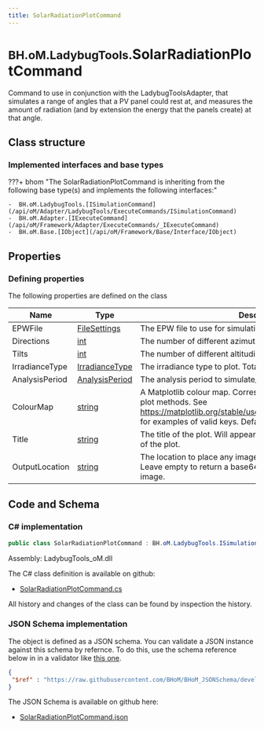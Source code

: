 ```yaml
---
title: SolarRadiationPlotCommand
---
```


# <small>BH.oM.LadybugTools.</small>**SolarRadiationPlotCommand**

Command to use in conjunction with the LadybugToolsAdapter, that simulates a range of angles that a PV panel could rest at, and measures the amount of radiation (and by extension the energy that the panels create) at that angle.

## Class structure

### Implemented interfaces and base types

???+ bhom "The SolarRadiationPlotCommand is inheriting from the following base type(s) and implements the following interfaces:"

    -  BH.oM.LadybugTools.[ISimulationCommand](/api/oM/Adapter/LadybugTools/ExecuteCommands/ISimulationCommand)
    -  BH.oM.Adapter.[IExecuteCommand](/api/oM/Framework/Adapter/ExecuteCommands/_IExecuteCommand)
    -  BH.oM.Base.[IObject](/api/oM/Framework/Base/Interface/IObject)


## Properties



### Defining properties

The following properties are defined on the class

| Name             | Type             | Description      | Quantity         |
|------------------|------------------|------------------|------------------|
| EPWFile | [FileSettings](/api/oM/Framework/Adapter/FileSettings) | The EPW file to use for simulation. | - |
| Directions | [int](https://learn.microsoft.com/en-us/dotnet/api/System.Int32?view=netstandard-2.0) | The number of different azimuthal angles to simulate. | - |
| Tilts | [int](https://learn.microsoft.com/en-us/dotnet/api/System.Int32?view=netstandard-2.0) | The number of different altitudinal angles to simulate. | - |
| IrradianceType | [IrradianceType](/api/oM/Adapter/LadybugTools/Enum/IrradianceType) | The irradiance type to plot. Total for all. | - |
| AnalysisPeriod | [AnalysisPeriod](/api/oM/Adapter/LadybugTools/MetaData/AnalysisPeriod) | The analysis period to simulate/plot. | - |
| ColourMap | [string](https://learn.microsoft.com/en-us/dotnet/api/System.String?view=netstandard-2.0) | A Matplotlib colour map. Corresponds to the 'cmap' parameter of plot methods. See https://matplotlib.org/stable/users/explain/colors/colormaps.html for examples of valid keys. Default of 'YlOrRd'. | - |
| Title | [string](https://learn.microsoft.com/en-us/dotnet/api/System.String?view=netstandard-2.0) | The title of the plot. Will appear above any information at the top of the plot. | - |
| OutputLocation | [string](https://learn.microsoft.com/en-us/dotnet/api/System.String?view=netstandard-2.0) | The location to place any images generated by the command. Leave empty to return a base64 string representation of the image. | - |


## Code and Schema

### C# implementation

``` C# title="C#"
public class SolarRadiationPlotCommand : BH.oM.LadybugTools.ISimulationCommand, BH.oM.Adapter.IExecuteCommand, BH.oM.Base.IObject
```

Assembly: LadybugTools_oM.dll

The C# class definition is available on github:

- [SolarRadiationPlotCommand.cs](https://github.com/BHoM/LadybugTools_Toolkit/blob/develop/LadybugTools_oM/ExecuteCommands\SolarRadiationPlotCommand.cs)

All history and changes of the class can be found by inspection the history.
### JSON Schema implementation

The object is defined as a JSON schema. You can validate a JSON instance against this schema by refernce. To do this, use the schema reference below in in a validator like [this one](https://www.jsonschemavalidator.net/).

``` json title="JSON Schema"
{
 "$ref" : "https://raw.githubusercontent.com/BHoM/BHoM_JSONSchema/develop/LadybugTools_oM/SolarRadiationPlotCommand.json"
}
```

The JSON Schema is available on github here:

- [SolarRadiationPlotCommand.json](https://github.com/BHoM/BHoM_JSONSchema/blob/develop/LadybugTools_oM/SolarRadiationPlotCommand.json)
